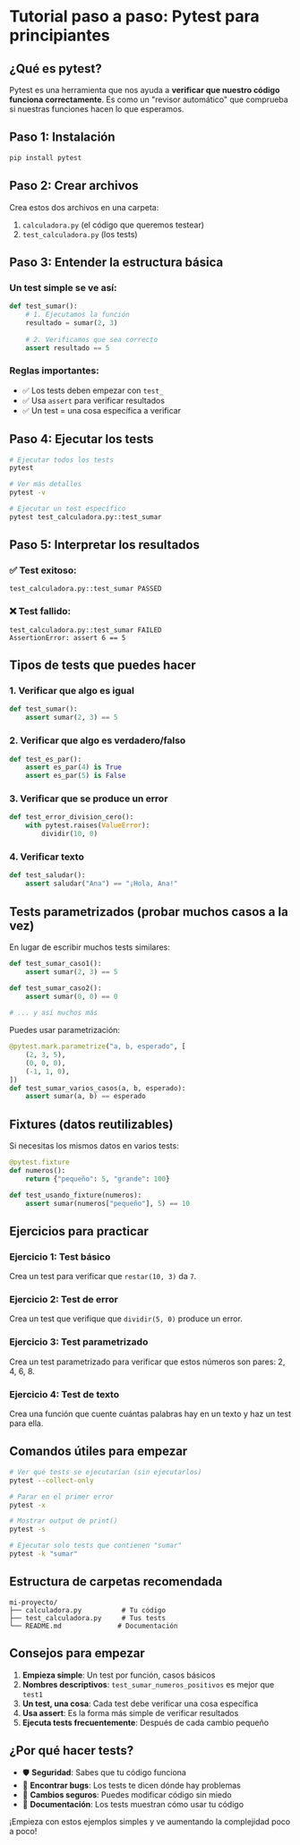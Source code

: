 # Tutorial paso a paso: Pytest para principiantes

## ¿Qué es pytest?
Pytest es una herramienta que nos ayuda a **verificar que nuestro código funciona correctamente**. Es como un "revisor automático" que comprueba si nuestras funciones hacen lo que esperamos.

## Paso 1: Instalación
```bash
pip install pytest
```

## Paso 2: Crear archivos
Crea estos dos archivos en una carpeta:

1. `calculadora.py` (el código que queremos testear)
2. `test_calculadora.py` (los tests)

## Paso 3: Entender la estructura básica

### Un test simple se ve así:
```python
def test_sumar():
    # 1. Ejecutamos la función
    resultado = sumar(2, 3)
    
    # 2. Verificamos que sea correcto
    assert resultado == 5
```

### Reglas importantes:
- ✅ Los tests deben empezar con `test_`
- ✅ Usa `assert` para verificar resultados
- ✅ Un test = una cosa específica a verificar

## Paso 4: Ejecutar los tests

```bash
# Ejecutar todos los tests
pytest

# Ver más detalles
pytest -v

# Ejecutar un test específico
pytest test_calculadora.py::test_sumar
```

## Paso 5: Interpretar los resultados

### ✅ Test exitoso:
```
test_calculadora.py::test_sumar PASSED
```

### ❌ Test fallido:
```
test_calculadora.py::test_sumar FAILED
AssertionError: assert 6 == 5
```

## Tipos de tests que puedes hacer

### 1. Verificar que algo es igual
```python
def test_sumar():
    assert sumar(2, 3) == 5
```

### 2. Verificar que algo es verdadero/falso
```python
def test_es_par():
    assert es_par(4) is True
    assert es_par(5) is False
```

### 3. Verificar que se produce un error
```python
def test_error_division_cero():
    with pytest.raises(ValueError):
        dividir(10, 0)
```

### 4. Verificar texto
```python
def test_saludar():
    assert saludar("Ana") == "¡Hola, Ana!"
```

## Tests parametrizados (probar muchos casos a la vez)

En lugar de escribir muchos tests similares:
```python
def test_sumar_caso1():
    assert sumar(2, 3) == 5

def test_sumar_caso2():
    assert sumar(0, 0) == 0
    
# ... y así muchos más
```

Puedes usar parametrización:
```python
@pytest.mark.parametrize("a, b, esperado", [
    (2, 3, 5),
    (0, 0, 0),
    (-1, 1, 0),
])
def test_sumar_varios_casos(a, b, esperado):
    assert sumar(a, b) == esperado
```

## Fixtures (datos reutilizables)

Si necesitas los mismos datos en varios tests:
```python
@pytest.fixture
def numeros():
    return {"pequeño": 5, "grande": 100}

def test_usando_fixture(numeros):
    assert sumar(numeros["pequeño"], 5) == 10
```

## Ejercicios para practicar

### Ejercicio 1: Test básico
Crea un test para verificar que `restar(10, 3)` da `7`.

### Ejercicio 2: Test de error
Crea un test que verifique que `dividir(5, 0)` produce un error.

### Ejercicio 3: Test parametrizado
Crea un test parametrizado para verificar que estos números son pares: 2, 4, 6, 8.

### Ejercicio 4: Test de texto
Crea una función que cuente cuántas palabras hay en un texto y haz un test para ella.

## Comandos útiles para empezar

```bash
# Ver qué tests se ejecutarían (sin ejecutarlos)
pytest --collect-only

# Parar en el primer error
pytest -x

# Mostrar output de print()
pytest -s

# Ejecutar solo tests que contienen "sumar"
pytest -k "sumar"
```

## Estructura de carpetas recomendada

```
mi-proyecto/
├── calculadora.py          # Tu código
├── test_calculadora.py     # Tus tests
└── README.md              # Documentación
```

## Consejos para empezar

1. **Empieza simple**: Un test por función, casos básicos
2. **Nombres descriptivos**: `test_sumar_numeros_positivos` es mejor que `test1`
3. **Un test, una cosa**: Cada test debe verificar una cosa específica
4. **Usa assert**: Es la forma más simple de verificar resultados
5. **Ejecuta tests frecuentemente**: Después de cada cambio pequeño

## ¿Por qué hacer tests?

- 🛡️ **Seguridad**: Sabes que tu código funciona
- 🐛 **Encontrar bugs**: Los tests te dicen dónde hay problemas
- 🔄 **Cambios seguros**: Puedes modificar código sin miedo
- 📝 **Documentación**: Los tests muestran cómo usar tu código

¡Empieza con estos ejemplos simples y ve aumentando la complejidad poco a poco!